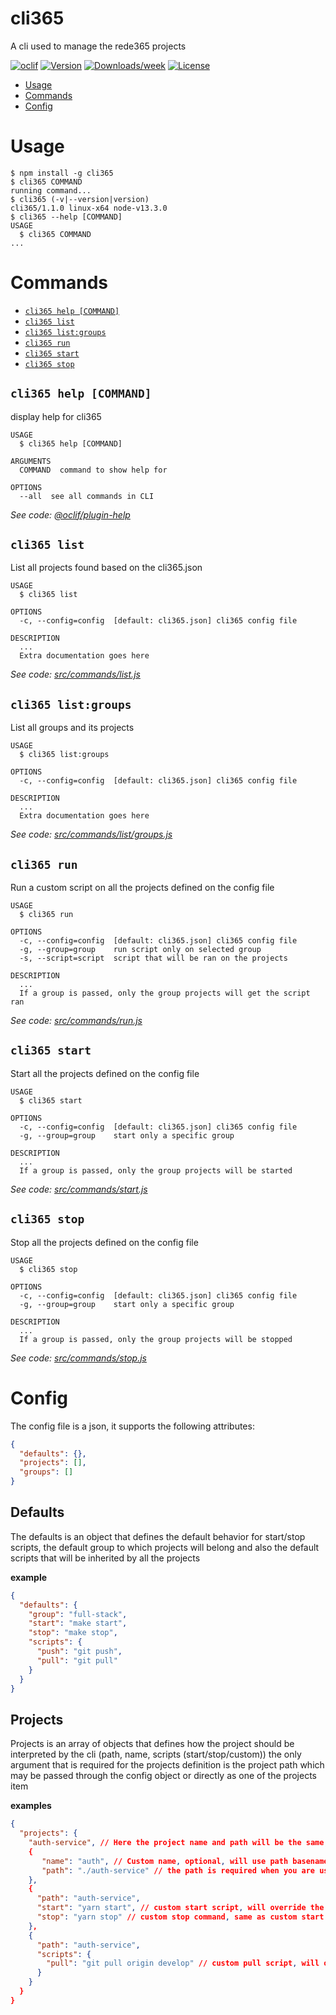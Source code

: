 cli365
======

A cli used to manage the rede365 projects

[![oclif](https://img.shields.io/badge/cli-oclif-brightgreen.svg)](https://oclif.io)
[![Version](https://img.shields.io/npm/v/cli365.svg)](https://npmjs.org/package/cli365)
[![Downloads/week](https://img.shields.io/npm/dw/cli365.svg)](https://npmjs.org/package/cli365)
[![License](https://img.shields.io/npm/l/cli365.svg)](https://github.com/BRKsReginaldo/cli365/blob/master/package.json)

<!-- toc -->
* [Usage](#usage)
* [Commands](#commands)
* [Config](#config)
<!-- tocstop -->
# Usage
<!-- usage -->
```sh-session
$ npm install -g cli365
$ cli365 COMMAND
running command...
$ cli365 (-v|--version|version)
cli365/1.1.0 linux-x64 node-v13.3.0
$ cli365 --help [COMMAND]
USAGE
  $ cli365 COMMAND
...
```
<!-- usagestop -->
# Commands
<!-- commands -->
* [`cli365 help [COMMAND]`](#cli365-help-command)
* [`cli365 list`](#cli365-list)
* [`cli365 list:groups`](#cli365-listgroups)
* [`cli365 run`](#cli365-run)
* [`cli365 start`](#cli365-start)
* [`cli365 stop`](#cli365-stop)

## `cli365 help [COMMAND]`

display help for cli365

```
USAGE
  $ cli365 help [COMMAND]

ARGUMENTS
  COMMAND  command to show help for

OPTIONS
  --all  see all commands in CLI
```

_See code: [@oclif/plugin-help](https://github.com/oclif/plugin-help/blob/v2.2.3/src/commands/help.ts)_

## `cli365 list`

List all projects found based on the cli365.json

```
USAGE
  $ cli365 list

OPTIONS
  -c, --config=config  [default: cli365.json] cli365 config file

DESCRIPTION
  ...
  Extra documentation goes here
```

_See code: [src/commands/list.js](https://github.com/BRKsReginaldo/cli365/blob/v1.1.0/src/commands/list.js)_

## `cli365 list:groups`

List all groups and its projects

```
USAGE
  $ cli365 list:groups

OPTIONS
  -c, --config=config  [default: cli365.json] cli365 config file

DESCRIPTION
  ...
  Extra documentation goes here
```

_See code: [src/commands/list/groups.js](https://github.com/BRKsReginaldo/cli365/blob/v1.1.0/src/commands/list/groups.js)_

## `cli365 run`

Run a custom script on all the projects defined on the config file

```
USAGE
  $ cli365 run

OPTIONS
  -c, --config=config  [default: cli365.json] cli365 config file
  -g, --group=group    run script only on selected group
  -s, --script=script  script that will be ran on the projects

DESCRIPTION
  ...
  If a group is passed, only the group projects will get the script ran
```

_See code: [src/commands/run.js](https://github.com/BRKsReginaldo/cli365/blob/v1.1.0/src/commands/run.js)_

## `cli365 start`

Start all the projects defined on the config file

```
USAGE
  $ cli365 start

OPTIONS
  -c, --config=config  [default: cli365.json] cli365 config file
  -g, --group=group    start only a specific group

DESCRIPTION
  ...
  If a group is passed, only the group projects will be started
```

_See code: [src/commands/start.js](https://github.com/BRKsReginaldo/cli365/blob/v1.1.0/src/commands/start.js)_

## `cli365 stop`

Stop all the projects defined on the config file

```
USAGE
  $ cli365 stop

OPTIONS
  -c, --config=config  [default: cli365.json] cli365 config file
  -g, --group=group    start only a specific group

DESCRIPTION
  ...
  If a group is passed, only the group projects will be stopped
```

_See code: [src/commands/stop.js](https://github.com/BRKsReginaldo/cli365/blob/v1.1.0/src/commands/stop.js)_
<!-- commandsstop -->

# Config

The config file is a json, it supports the following attributes:

```json
{
  "defaults": {}, 
  "projects": [],
  "groups": []
}
```

## Defaults

The defaults is an object that defines the default behavior for start/stop scripts, the default group to which projects will belong
and also the default scripts that will be inherited by all the projects

**example**
```json
{
  "defaults": {
    "group": "full-stack",
    "start": "make start",
    "stop": "make stop",
    "scripts": {
      "push": "git push",
      "pull": "git pull"
    }
  }
}
```

## Projects

Projects is an array of objects that defines how the project should be interpreted by the cli (path, name, scripts (start/stop/custom))
the only argument that is required for the projects definition is the project path which may be passed through the config object or directly as
one of the projects item

**examples**
```json
{
  "projects": {
    "auth-service", // Here the project name and path will be the same, scripts (start/stop/custom) will use the defaults
    {
       "name": "auth", // Custom name, optional, will use path basename if not defined
       "path": "./auth-service" // the path is required when you are using a config object, and the ./ is optional
    },
    {
      "path": "auth-service",
      "start": "yarn start", // custom start script, will override the defaults.start definition
      "stop": "yarn stop" // custom stop command, same as custom start
    },
    {
      "path": "auth-service",
      "scripts": {
        "pull": "git pull origin develop" // custom pull script, will override defaults.scripts.pull definition if defined
      }
    }
  }
}
```
